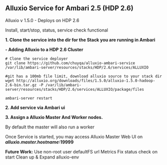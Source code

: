 ## Alluxio Service for Ambari 2.5 (HDP 2.6)

Alluxio v 1.5.0 - Deploys on HDP 2.6


Install, start/stop, status, service check functional


**1. Clone the service into the dir for the Stack you are running in Ambari**

**- Adding Alluxio to a HDP 2.6 Cluster**

```
# Clone the service deployer
git clone https://github.com/chuyqa/alluxio-ambari-service /var/lib/ambari-server/resources/stacks/HDP/2.6/services/ALLUXIO

#git has a 100mb file limit, download alluxio source to your stack dir
wget http://alluxio.org/downloads/files/1.5.0/alluxio-1.5.0-hadoop-2.6-bin.tar.gz -P /var/lib/ambari-server/resources/stacks/HDP/2.6/services/ALLUXIO/package/files 

ambari-server restart

```


**2. Add service via Ambari ui**



**3. Assign a Alluxio Master And Worker nodes.**

By default the master will also run a worker 


Once Service is started, you may access Alluxio Master Web UI on ***alluxio.master.hostname*:19999**

**Future Work:**
Use non-root user 
defaultFS url
Metrics
Fix status check on start
Clean up & Expand alluxio-env
